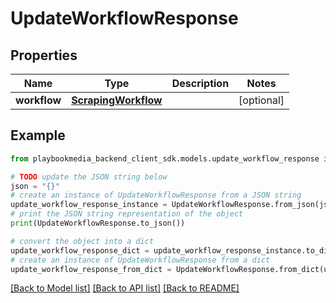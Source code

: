 # UpdateWorkflowResponse


## Properties

Name | Type | Description | Notes
------------ | ------------- | ------------- | -------------
**workflow** | [**ScrapingWorkflow**](ScrapingWorkflow.md) |  | [optional] 

## Example

```python
from playbookmedia_backend_client_sdk.models.update_workflow_response import UpdateWorkflowResponse

# TODO update the JSON string below
json = "{}"
# create an instance of UpdateWorkflowResponse from a JSON string
update_workflow_response_instance = UpdateWorkflowResponse.from_json(json)
# print the JSON string representation of the object
print(UpdateWorkflowResponse.to_json())

# convert the object into a dict
update_workflow_response_dict = update_workflow_response_instance.to_dict()
# create an instance of UpdateWorkflowResponse from a dict
update_workflow_response_from_dict = UpdateWorkflowResponse.from_dict(update_workflow_response_dict)
```
[[Back to Model list]](../README.md#documentation-for-models) [[Back to API list]](../README.md#documentation-for-api-endpoints) [[Back to README]](../README.md)


